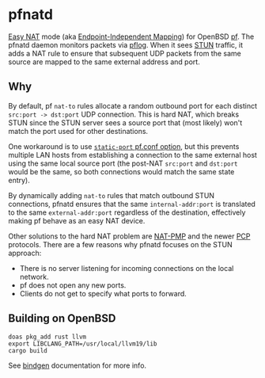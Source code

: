 # pfnatd

[Easy NAT] mode (aka [Endpoint-Independent Mapping][rfc4787]) for OpenBSD [pf]. The pfnatd daemon monitors packets via [pflog]. When it sees [STUN] traffic, it adds a NAT rule to ensure that subsequent UDP packets from the same source are mapped to the same external address and port.

## Why

By default, pf `nat-to` rules allocate a random outbound port for each distinct `src:port -> dst:port` UDP connection. This is hard NAT, which breaks STUN since the STUN server sees a source port that (most likely) won't match the port used for other destinations.

One workaround is to use [`static-port` pf.conf option][static-port], but this prevents multiple LAN hosts from establishing a connection to the same external host using the same local source port (the post-NAT `src:port` and `dst:port` would be the same, so both connections would match the same state entry).

By dynamically adding `nat-to` rules that match outbound STUN connections, pfnatd ensures that the same `internal-addr:port` is translated to the same `external-addr:port` regardless of the destination, effectively making pf behave as an easy NAT device.

Other solutions to the hard NAT problem are [NAT-PMP] and the newer [PCP] protocols. There are a few reasons why pfnatd focuses on the STUN approach:

* There is no server listening for incoming connections on the local network.
* pf does not open any new ports.
* Clients do not get to specify what ports to forward.

[Easy NAT]: https://tailscale.com/blog/how-nat-traversal-works#naming-our-nats
[rfc4787]: https://datatracker.ietf.org/doc/html/rfc4787#section-4
[pf]: https://man.openbsd.org/pf
[pflog]: https://man.openbsd.org/pflog
[STUN]: https://en.wikipedia.org/wiki/STUN
[static-port]: https://man.openbsd.org/pf.conf#static-port
[NAT-PMP]: https://en.wikipedia.org/wiki/NAT_Port_Mapping_Protocol
[PCP]: https://en.wikipedia.org/wiki/Port_Control_Protocol

## Building on OpenBSD

```
doas pkg_add rust llvm
export LIBCLANG_PATH=/usr/local/llvm19/lib
cargo build
```

See [bindgen] documentation for more info.

[bindgen]: https://rust-lang.github.io/rust-bindgen/requirements.html#openbsd

